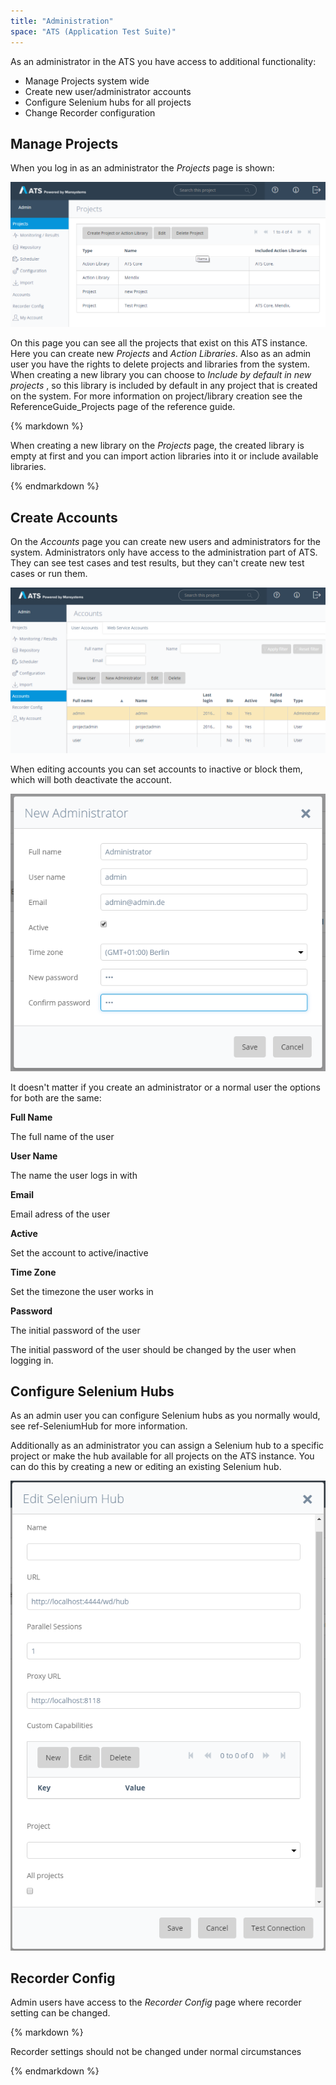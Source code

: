 ```yaml
---
title: "Administration"
space: "ATS (Application Test Suite)"
---
```

As an administrator in the ATS you have access to additional functionality:

*   Manage Projects system wide
*   Create new user/administrator accounts
*   Configure Selenium hubs for all projects
*   Change Recorder configuration

## Manage Projects

When you log in as an administrator the _Projects_ page is shown:

![Projects page when logged in as administrator](attachments/20644068/21168199.png)

On this page you can see all the projects that exist on this ATS instance. Here you can create new _Projects_ and _Action Libraries_. Also as an admin user you have the rights to delete projects and libraries from the system. When creating a new library you can choose to _Include by default in new projects_ , so this library is included by default in any project that is created on the system. For more information on project/library creation see the ReferenceGuide_Projects page of the reference guide.

<div class="alert alert-info">{% markdown %}

When creating a new library on the _Projects_ page, the created library is empty at first and you can import action libraries into it or include available libraries.

{% endmarkdown %}</div>

## Create Accounts

On the _Accounts_ page you can create new users and administrators for the system. Administrators only have access to the administration part of ATS. They can see test cases and test results, but they can't create new test cases or run them.

![Accounts page](attachments/20644068/21168200.png)

When editing accounts you can set accounts to inactive or block them, which will both deactivate the account.

![Create new administrator dialog](attachments/20644068/21168201.png)

It doesn't matter if you create an administrator or a normal user the options for both are the same:

**Full Name**

The full name of the user

**User Name**

The name the user logs in with

**Email**

Email adress of the user

**Active**

Set the account to active/inactive

**Time Zone**

Set the timezone the user works in

**Password**

The initial password of the user

The initial password of the user should be changed by the user when logging in.

## Configure Selenium Hubs

As an admin user you can configure Selenium hubs as you normally would, see ref-SeleniumHub for more information.

Additionally as an administrator you can assign a Selenium hub to a specific project or make the hub available for all projects on the ATS instance. You can do this by creating a new or editing an existing Selenium hub.

![Edit Selenium hub dialog as admin](attachments/20644068/21168202.png)

## Recorder Config

Admin users have access to the _Recorder Config_ page where recorder setting can be changed.

<div class="alert alert-info">{% markdown %}

Recorder settings should not be changed under normal circumstances

{% endmarkdown %}</div>
